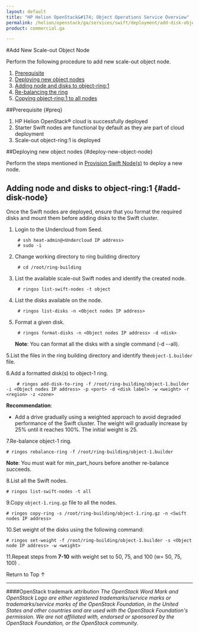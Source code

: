 ```yaml
---
layout: default
title: "HP Helion OpenStack&#174; Object Operations Service Overview"
permalink: /helion/openstack/ga/services/swift/deployment/add-disk-object-node/
product: commercial.ga

---
```

<!--UNDER REVISION-->

<script>

function PageRefresh {
onLoad="window.refresh"
}

PageRefresh();

</script>

<!--
<p style="font-size: small;"> <a href=" /helion/openstack/ga/services/object/swift/expand-cluster/">&#9664; PREV</a> | <a href=" /helion/openstack/ga/services/object/swift/expand-cluster/">&#9650; UP</a> | <a href=" /helion/openstack/ga/services/object/swift/Monitor-cluster/"> NEXT &#9654</a> </p>
--->

#Add New Scale-out Object Node

Perform the following procedure to add new scale-out object node. 


1. [Prerequisite](#preq)
2. [Deploying new object nodes](#deploy-new-object-node)
3. [Adding node and disks to object-ring:1](#add-disk-node)
4. [Re-balancing the ring](#rebalance-ring)
5. [Copying object-ring:1 to all nodes](#copy-object-node)


##Prerequisite {#preq}

1. HP Helion OpenStack&#174; cloud is successfully deployed 
2. Starter Swift nodes are functional by default as they are part of cloud deployment
3. Scale-out object-ring:1 is deployed

##Deploying new object nodes {#deploy-new-object-node}

Perform the steps mentioned in  [Provision Swift Node(s)]( /helion/openstack/ga/services/swift/provision-nodes/) to deploy a new node.


## Adding node and disks to object-ring:1 {#add-disk-node}

Once the Swift nodes are deployed, ensure that you format the required disks and mount them before adding disks to the Swift cluster. 


1. Login to the Undercloud from Seed.
    
		# ssh heat-admin@<Undercloud IP address> 
		# sudo -i

2. Change working directory to ring building directory
 
		# cd /root/ring-building

3. List the available scale-out Swift nodes and identify the created node. 

		# ringos list-swift-nodes -t object

4. List the disks available on the node.

		# ringos list-disks -n <Object nodes IP address> 
 
4. Format a given disk.

		# ringos format-disks -n <Object nodes IP address> -d <disk>


	**Note**: You can format all the disks with a single command (-d --all).

5.List the files in the ring building directory and identify the`object-1.builder` file.

6.Add a formatted disk(s) to object-1 ring.

		# ringos add-disk-to-ring -f /root/ring-building/object-1.builder -i <Object nodes IP address> -p <port> -d <disk label> -w <weight> -r <region> -z <zone>


**Recommendation**: 
              
* Add a drive gradually using a weighted approach to avoid degraded performance of the Swift cluster. The weight will gradually increase by 25% until it reaches 100%. The initial weight is 25.

7.Re-balance object-1 ring.

	# ringos rebalance-ring -f /root/ring-building/object-1.builder
	
**Note**: You must wait for min&#095;part_hours before another re-balance succeeds.	

8.List all the Swift nodes. 

	# ringos list-swift-nodes -t all

			
9.Copy `object-1.ring.gz` file to all the nodes.

	# ringos copy-ring -s /root/ring-building/object-1.ring.gz -n <Swift nodes IP address>
	

10.Set weight of the disks using the following command:


	# ringos set-weight -f /root/ring-building/object-1.builder -s <Object node IP address> -w <weight>

 
11.Repeat steps from **7-10** with weight set to 50, 75, and 100 (w= 50, 75, 100) .




<a href="#top" style="padding:14px 0px 14px 0px; text-decoration: none;"> Return to Top &#8593; </a>


----
####OpenStack trademark attribution
*The OpenStack Word Mark and OpenStack Logo are either registered trademarks/service marks or trademarks/service marks of the OpenStack Foundation, in the United States and other countries and are used with the OpenStack Foundation's permission. We are not affiliated with, endorsed or sponsored by the OpenStack Foundation, or the OpenStack community.*
